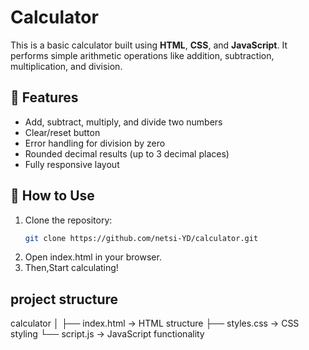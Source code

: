 # Calculator
This is a basic calculator built using **HTML**, **CSS**, and **JavaScript**. It performs simple arithmetic operations like addition, subtraction, multiplication, and division.

## 🔧 Features

- Add, subtract, multiply, and divide two numbers
- Clear/reset button
- Error handling for division by zero
- Rounded decimal results (up to 3 decimal places)
- Fully responsive layout

## 🚀 How to Use

1. Clone the repository:
   ```bash 
   git clone https://github.com/netsi-YD/calculator.git
 2. Open index.html in your browser.
  3. Then,Start calculating!

  ##  project structure
  calculator
│
├── index.html       → HTML structure
├── styles.css       → CSS styling
└── script.js        → JavaScript functionality

